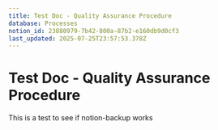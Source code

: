 ```yaml
---
title: Test Doc - Quality Assurance Procedure
database: Processes
notion_id: 23880979-7b42-800a-87b2-e160db9d0cf3
last_updated: 2025-07-25T23:57:53.378Z
---
```


# Test Doc - Quality Assurance Procedure


This is a test to see if notion-backup works

